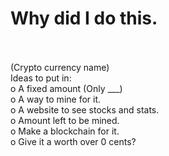 <h1>Why did I do this.</h1>
<br>
<br>(Crypto currency name)
<br>Ideas to put in: 
<br>  o A fixed amount (Only ___)
<br>  o A way to mine for it. 
<br>  o A website to see stocks and stats. 
<br>  o Amount left to be mined. 
<br>  o Make a blockchain for it. 
<br>  o Give it a worth over 0 cents?
